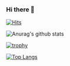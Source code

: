 ### Hi there 👋

<!--
**JulianRezende/julianrezende** is a ✨ _special_ ✨ repository because its `README.md` (this file) appears on your GitHub profile.

Here are some ideas to get you started:

- 🔭 I’m currently working on ...
- 🌱 I’m currently learning ...
- 👯 I’m looking to collaborate on ...
- 🤔 I’m looking for help with ...
- 💬 Ask me about ...
- 📫 How to reach me: ...
- 😄 Pronouns: ...
- ⚡ Fun fact: ...
-->

[![Hits](https://hits.seeyoufarm.com/api/count/incr/badge.svg?url=https%3A%2F%2Fgithub.com%2FJulianRezende%2Fhit-counter&count_bg=%2379C83D&title_bg=%23555555&icon=reddit.svg&icon_color=%23E7E7E7&title=hits&edge_flat=false)](https://hits.seeyoufarm.com)

![Anurag's github stats](https://github-readme-stats.vercel.app/api?username=JulianRezende&show_icons=true&count_private=true&theme=vision-friendly-dark)

[![trophy](https://github-profile-trophy.vercel.app/?username=JulianRezende&theme=vision-friendly-dark)](https://github.com/ryo-ma/github-profile-trophy)

[![Top Langs](https://github-readme-stats.vercel.app/api/top-langs/?username=JulianRezende&hide=html,css,handlebars&layout=compact&theme=vision-friendly-dark)](https://github.com/JulianRezende/github-readme-stats)
